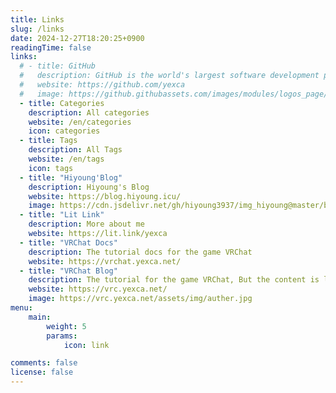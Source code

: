 ```yaml
---
title: Links
slug: /links
date: 2024-12-27T18:20:25+0900
readingTime: false
links:
  # - title: GitHub
  #   description: GitHub is the world's largest software development platform.
  #   website: https://github.com/yexca
  #   image: https://github.githubassets.com/images/modules/logos_page/GitHub-Mark.png
  - title: Categories
    description: All categories
    website: /en/categories
    icon: categories
  - title: Tags
    description: All Tags
    website: /en/tags
    icon: tags
  - title: "Hiyoung'Blog"
    description: Hiyoung's Blog
    website: https://blog.hiyoung.icu/
    image: https://cdn.jsdelivr.net/gh/hiyoung3937/img_hiyoung@master/bolg/bolg_icon.jpg
  - title: "Lit Link"
    description: More about me
    website: https://lit.link/yexca
  - title: "VRChat Docs"
    description: The tutorial docs for the game VRChat
    website: https://vrchat.yexca.net/
  - title: "VRChat Blog"
    description: The tutorial for the game VRChat, But the content is less than docs
    website: https://vrc.yexca.net/
    image: https://vrc.yexca.net/assets/img/auther.jpg
menu:
    main: 
        weight: 5
        params:
            icon: link

comments: false
license: false
---
```

